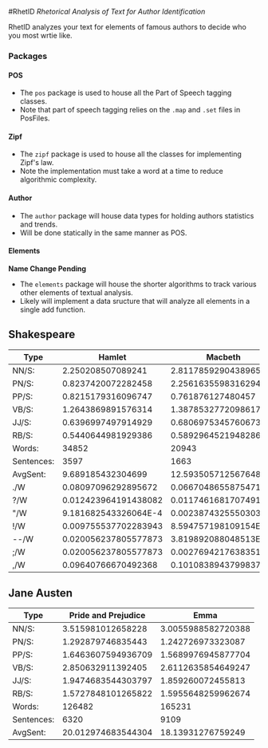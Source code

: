 #RhetID
_Rhetorical Analysis of Text for Author Identification_

RhetID analyzes your text for elements of famous authors to decide who you most wrtie like.

### Packages

#### POS

- The `pos` package is used to house all the Part of Speech tagging classes. 
- Note that part of speech tagging relies on the `.map` and `.set` files in PosFiles.

#### Zipf

- The `zipf` package is used to house all the classes for implementing Zipf's law.
- Note the implementation must take a word at a time to reduce algorithmic complexity.

#### Author

- The `author` package will house data types for holding authors statistics and trends.
- Will be done statically in the same manner as POS.

#### Elements
__Name Change Pending__

- The `elements` package will house the shorter algorithms to track various other elements of textual analysis.
- Likely will implement a data sructure that will analyze all elements in a single add function.

## Shakespeare

| Type  | Hamlet             | Macbeth            |
| ----- | -----------------  | -------------------|
| NN/S: | 2.250208507089241  | 2.8117859290438965 |
| PN/S: | 0.8237420072282458 | 2.2561635598316294 |
| PP/S: | 0.8215179316096747 | 0.761876127480457  |
| VB/S: | 1.2643869891576314 | 1.3878532772098617 |
| JJ/S: | 0.6396997497914929 | 0.6806975345760673 |
| RB/S: | 0.5440644981929386 | 0.5892964521948286 |
| Words:| 34852              | 20943              |
|Sentences: | 3597           | 1663               |
|AvgSent:| 9.689185432304699 | 12.593505712567648 |
| ./W   | 0.08097096292895672  | 0.06670486558754715    |
| ?/W   | 0.012423964191438082 | 0.011746168170749176   |
| "/W   | 9.181682543326064E-4 | 0.0023874325550303204  |
| !/W   | 0.009755537702283943 | 8.594757198109154E-4   |
| --/W  | 0.020056237805577873 |  3.819892088048513E-4  |
| ;/W   | 0.020056237805577873 | 0.0027694217638351715  |
| ,/W   |  0.09640766670492368 | 0.10108389437998376    |


## Jane Austen

| Type  | Pride and Prejudice| Emma               |
| ----- | -----------------  | -------------------|
| NN/S: | 3.515981012658228  | 3.0055988582720388 |
| PN/S: | 1.292879746835443  | 1.242726973323087  |
| PP/S: | 1.6463607594936709 | 1.5689976945877704 |
| VB/S: | 2.850632911392405  | 2.6112635854649247 |
| JJ/S: | 1.9474683544303797 | 1.859260072455813  |
| RB/S: | 1.5727848101265822 | 1.5955648259962674 |
| Words: | 126482            | 165231             |
| Sentences: | 6320          | 9109               |
| AvgSent:| 20.012974683544304| 18.13931276759249 |



